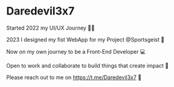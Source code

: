 # Daredevil3x7

Started 2022 my UI/UX Journey 👨‍🎨

2023 I designed my fist WebApp for my Project @Sportsgeist 🤝

Now on my own journey to be a Front-End Developer 💻

Open to work and collaborate to build things that create impact 💯

Please reach out to me on https://t.me/Daredevil3x7 🤙
